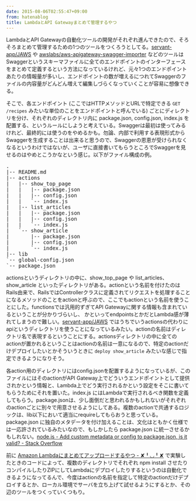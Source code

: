 ```yaml
---
date: 2015-08-06T02:55:47+09:00
from: hatenablog
title: LambdaとAPI Gatewayまとめて管理するやつ
---
```


<p>LambdaとAPI Gatewayの自動化ツールの開発がそれぞれ進んできたので、そろそろまとめて管理するための1つのツールをつくろうとしてる。<a href="https://github.com/servant-app/JAWS">servant-app/JAWS</a> や <a href="https://github.com/awslabs/aws-apigateway-swagger-importer">awslabs/aws-apigateway-swagger-importer</a> などのツールはSwaggerというスキーマファイルに全てのエンドポイントのインターフェースをまとめて定義するという方法になっているけれど、元々1つのエンドポイントあたりの情報量が多いし、エンドポイントの数が増えるにつれてSwaggerのファイルの内容量がどんどん増えて編集しづらくなっていくことが容易に想像できる。</p>

<p>そこで、各エンドポイント (ここではHTTPメソッドとURLで特定できる <code>GET /recipes</code> みたいな単位のことをエンドポイントと呼んでいる) ごとにディレクトリを分け、それぞれのディレクトリ内に package.json, config.json, index.js を配置する、というルールにしようと考えている。Swaggerは最初は使ってみるけれど、最終的には使うのをやめるかも。勿論、内部で利用する表現形式からSwaggerを生成することは出来ると思うので、Swaggerの恩恵が受けられなくなるというわけではないが、ユーザに直接書いてもらうところでSwaggerを見せるのはやめとこうかなという感じ。以下がファイル構成の例。</p>

<pre class="code" data-lang="" data-unlink>.
|-- README.md
|-- actions
|   |-- show_top_page
|   |   |-- package.json
|   |   |-- config.json
|   |   `-- index.js
|   |-- list_articles
|   |   |-- package.json
|   |   |-- config.json
|   |   `-- index.js
|   `-- show_article
|       |-- package.json
|       |-- config.json
|       `-- index.js
|-- lib
`-- global-config.json
`-- package.json</pre>


<p>actionsというディレクトリの中に、show_top_page や list_articles、show_article といったディレクトリがある。actionという名前を付けたのはRails由来で、RailsではControllerクラスに定義されてリクエストを処理することになるメソッドのことをactionと呼ぶので、ここでもactionという名前を使うことにした。functionsでは汎用的ずぎてAPI Gatewayに関する情報も含まれているということが分かりづらいし、 かといってendpointsとかだとLambda感が薄れてしまうので難しい。<a href="https://github.com/servant-app/JAWS">servant-app/JAWS</a> ではうちでいうactionsの代わりにapiというディレクトリを使うことになっているみたい。actionの名前はディレクトリ名で表現するということにする。actionsディレクトリの中に全てのactionが置かれるということはactionの名前は一意になるので、特定のactionだけデプロイしたいとかそういうときに <code>deploy show_article</code> みたいな感じで指定できるようになりそう。</p>

<p>各action用のディレクトリにはconfig.jsonを配置するようになっているが、このファイルにはそのactionがAPI Gateway上でどういうエンドポイントとして提供されかという情報と、Lambda上でどう実行されるかという設定をそこに書いてもらうためにそれを置いた。index.js にはLambdaで実行されるべき関数を定義してもらう。package.jsonは、少し面倒だと思われるかもしれないがそれぞれのactionごとに別々で用意させるようにしてある。複数のactionで共通するロジックは、lib以下において適当にrequireしてもらおうと思っている。package.json に独自のメタデータを付け加えることは、文化はともかく仕様では一応許されているみたいなので、もしかしたら package.json に統一させるかもしれない。<a href="http://stackoverflow.com/questions/10065564/add-custom-metadata-or-config-to-package-json-is-it-valid">node.js - Add custom metadata or config to package.json, is it valid? - Stack Overflow</a></p>

<p>前に <a href="http://r7kamura.hatenablog.com/entry/2015/08/04/015315">Amazon Lambdaにまとめてアップロードするやつ - ✘╹◡╹✘</a> で実験したときのコードによって、複数のディレクトリでそれぞれ npm install させたりコンパイルしたりZIPにしてLambdaにデプロイしたりするというのは自動化できるようになってるんで、今度はactionの名前を指定して特定のactionだけデプロイするとか、ローカル環境でサーバを立ち上げて試せるようにするとか、その辺のツールをつくっていくつもり。</p>

